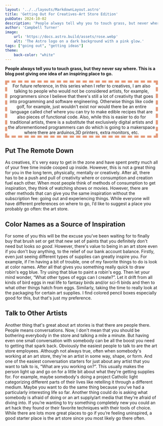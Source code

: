 ```yaml
---
layout: '../../layouts/MarkdownLayout.astro'
title: 'Getting Out For Creatives-Art Store Edition'
pubDate: 2024-10-02
description: 'People always tell why you to touch grass, but never where. This is one inspiring place to go.'
author: 'Campbell Turner'
image:
    url: 'https://docs.astro.build/assets/rose.webp'
    alt: 'The Astro logo on a dark background with a pink glow.'
tags: ["going out", "getting ideas"]
theme:
    back-color: "white"
---
```


**People always tell you to touch grass, but they never say where. This is a blog post giving one idea of an inspiring place to go.**

<style is:global>
    div{
        background-color: var(back-color);

    }
    h4{
        color: rgb(228, 157, 126);
        margin-bottom: -.5ch;
        text-align: center;
    }
</style>

<p style="border-color: rgb(228, 157, 126); border-width: 7px; border-style: dashed; padding: 2px; text-align: center">
    For future reference, in this series when I refer to creatives, I am also talking to people who would not be considered artists, for example, programmers since I believe that there's still a lot of creativity that goes into programming and software engineering. Otherwise things like code golf, for example, just wouldn't exist nor would there be an entire language called chef where you can try to make edible recipes that are also pieces of functional code. Also, while this is easier to do for traditional artists, there is a substitute that exclusively digital artists and the aforementioned programmers can do which is going to a makerspace where there are arduinos,3D printers, extra monitors, etc. 
</p>

## Put The Remote Down ##
As creatives, it's very easy to get in the zone and have spent pretty much all of your free time inside cooped up inside. However, this is not a great thing for you in the long term, physically, mentally or creatively. After all, there has to be a push and pull of creativity where or consumption and creation fuel each other. When most people think of methods of consumption to get inspiration, they think of watching shows or movies. However, there are other methods that can give you the same inspiration without the subscription fee: going out and experiencing things. While everyone will have different preferences on where to go, I’d like to suggest a place you probably go often: the art store.

## Color Names as a Source of Inspiration ##
For some of you this will be the excuse you've been waiting for to finally buy that brush set or get that new set of paints that you definitely don't need but looks *so good*. However, there's value to being in an art store even if you don't buy anything, to the relief of our bank account balance. Firstly, even just seeing different types of supplies can greatly inspire you. For example, if I'm having a bit of trouble, one of my favorite things to do is look at color names. After all that gives you something really quick to draw robin's egg blue. Try using that blue to paint a robin's egg. Then let your mind wonder, “What other types of eggs can I create?”. Let it drift from all kinds of bird eggs in real life to fantasy birds and/or sci-fi birds and then to what other things hatch from eggs. Similarly, taking the time to really look at the packaging for certain art supplies. I find colored pencil boxes especially good for this, but that's just my preference. 

## Talk to Other Artists ##
Another thing that's great about art stories is that there are people there. People means conversations. Now, I don't mean that you should be bothering everybody in the store and talking a mile a minute. But having even one small conversation with somebody can be all the boost you need to getting that spark back. Obviously the easiest people to talk to are the art store employees. Although not always true, often when somebody's working at an art store, they're an artist in some way, shape, or form. And one of the easiest conversation starters for just about any artist that you want to talk to is, “What are you working on?”. This usually makes the person light up and go on for a little bit about what they're getting supplies for. For example, maybe somebody's doing a project Catholic light categorizing different parts of their lives like retelling it through a different medium. Maybe you want to do the same thing because you've had a particularly interesting life so far. Another thing could do is asking what somebody is afraid of doing or an art supply/art media that they're afraid of diving into. If you’re wanting to try something completely new you could an art hack they found or their favorite techniques with their tools of choice. While there are lots more great places to go if you’re feeling uninspired, a good starter place is the art store since you most likely go there often. 